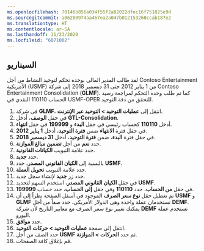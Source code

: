 ```yaml
---
ms.openlocfilehash: 70146b856a034f55f2a82022dfec16f751825e9d
ms.sourcegitcommit: a06280974aa467ea2a047b012153260ccab187e2
ms.translationtype: HT
ms.contentlocale: ar-SA
ms.lasthandoff: 11/23/2020
ms.locfileid: "6071002"
---
```

## <a name="scenario"></a>السيناريو

لقد طالب المدير المالي بوحدة تحكم لتوحيد النشاط من أجل Contoso Entertainment الأمريكية (USMF) من 1 يناير 2012 حتى 31 ديسمبر 2018 إلى شركة Contoso Entertainment Consolidation (**GLMF‎**). كما تم طلب وحدة التحكم لمراجعة رصيد الحساب 110110 النقدي في USMF-OPER للتحقق من دقة التوحيد.

1.  في شركة **GLMF‎**، انتقل إلى **عمليات التوحيد > التوحيد عبر الإنترنت**.
2.  في حقل **الوصف**، أدخل **GTL-Consolidation**.
3.  أدخل **110110** كحساب رئيسي في حقل **البدء** و **199999** في حقل **انتهاء**.
4.  في حقل فترة **الانتهاء** ضمن **فترة التوحيد**، أدخل **1 يناير 2012**.
5.  في حقل فترة **البدء**، ضمن **فترة التوحيد**، أدخل **31 ديسمبر 2018**.
6.  حدد **نعم** من أجل **تضمين مبالغ الموازنة**.
7.  حدد علامة التبويب **الكيانات القانونية**.
8.  حدد **جديد**.
9.  بالنسبة إلى **الكيان القانوني المصدر**، حدد **USMF‎**.
10. حدد علامة التبويب **تحويل العملة**.
11.  حدد زر **جديد** لإنشاء سجل جديد.
12.  في حقل **الكيان القانوني المصدر**، استخدم السهم لتحديد **USMF‎**.
13.  في حقل **من الحساب**، حدد **110110** وفي حقل **إلى الحساب**، حدد حساب **199999**.
14. تم تعطيل حقل **نوع سعر الصرف** الموجود في أسفل الصفحة نظراً إلى أن **USMF‎** و **GLMF‎** تستخدمان عملة واحدة وهي الدولار الأمريكي. حدد صفاً من أجل **DEMF‎**. يمكنك تغيير نوع سعر الصرف مع معايير التاريخ لأن شركة **DEMF‎** تستخدم عملة اليورو.
15. حدد **موافق**.
16. انتقل إلى صفحة **عمليات التوحيد > حركات التوحيد**.
17. حدد الصف من أجل **USMF‎** ثم حدد **الحركات > الموازنة**.
18. قم بإغلاق كافة الصفحات.
